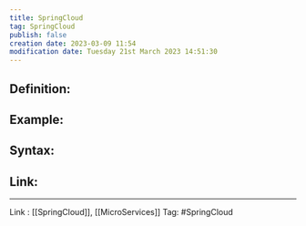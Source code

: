 ```yaml
---
title: SpringCloud
tag: SpringCloud
publish: false
creation date: 2023-03-09 11:54
modification date: Tuesday 21st March 2023 14:51:30
---
```


## Definition:
## Example:
## Syntax:
## Link:
---
Link : [[SpringCloud]], [[MicroServices]]
Tag: #SpringCloud